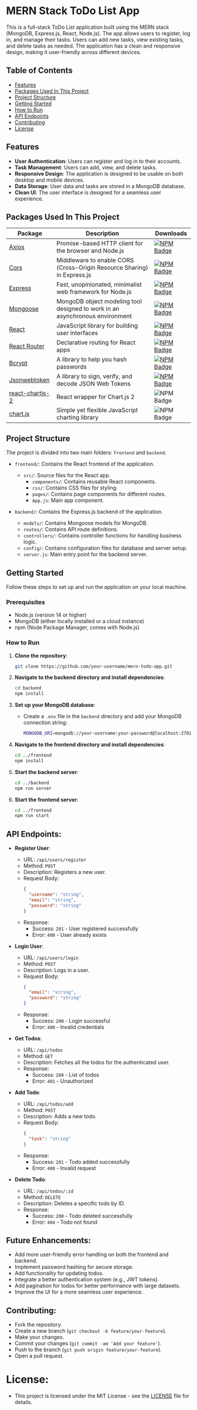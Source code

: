 # MERN Stack ToDo List App

This is a full-stack ToDo List application built using the MERN stack (MongoDB, Express.js, React, Node.js). The app allows users to register, log in, and manage their tasks. Users can add new tasks, view existing tasks, and delete tasks as needed. The application has a clean and responsive design, making it user-friendly across different devices.

## Table of Contents

- [Features](#features)
- [Packages Used In This Project](#packages-used-in-this-project)
- [Project Structure](#project-structure)
- [Getting Started](#getting-started)
- [How to Run](#how-to-run)
- [API Endpoints](#api-endpoints)
- [Contributing](#contributing)
- [License](#license)

## Features

- **User Authentication**: Users can register and log in to their accounts.
- **Task Management**: Users can add, view, and delete tasks.
- **Responsive Design**: The application is designed to be usable on both desktop and mobile devices.
- **Data Storage**: User data and tasks are stored in a MongoDB database.
- **Clean UI**: The user interface is designed for a seamless user experience.

## Packages Used In This Project

| Package                                               | Description                                                                                                                | Downloads                                                                                                        |
| ----------------------------------------------------- | -------------------------------------------------------------------------------------------------------------------------- | ----------------------------------------------------------------------------------------------------------------- |
| [Axios](https://www.npmjs.com/package/axios)          | Promise-based HTTP client for the browser and Node.js                                                                       | [![NPM Badge](https://img.shields.io/npm/dt/axios.svg?maxAge=3600)](https://www.npmjs.com/package/axios)         |
| [Cors](https://www.npmjs.com/package/cors)            | Middleware to enable CORS (Cross-Origin Resource Sharing) in Express.js                                                     | [![NPM Badge](https://img.shields.io/npm/dt/cors.svg?maxAge=3600)](https://www.npmjs.com/package/cors)           |
| [Express](https://www.npmjs.com/package/express)      | Fast, unopinionated, minimalist web framework for Node.js                                                                   | [![NPM Badge](https://img.shields.io/npm/dt/express.svg?maxAge=3600)](https://www.npmjs.com/package/express)     |
| [Mongoose](https://www.npmjs.com/package/mongoose)    | MongoDB object modeling tool designed to work in an asynchronous environment                                                 | [![NPM Badge](https://img.shields.io/npm/dt/mongoose.svg?maxAge=3600)](https://www.npmjs.com/package/mongoose)   |
| [React](https://www.npmjs.com/package/react)          | JavaScript library for building user interfaces                                                                             | [![NPM Badge](https://img.shields.io/npm/dt/react.svg?maxAge=3600)](https://www.npmjs.com/package/react)         |
| [React Router](https://www.npmjs.com/package/react-router-dom) | Declarative routing for React apps                                                                                          | [![NPM Badge](https://img.shields.io/npm/dt/react-router-dom.svg?maxAge=3600)](https://www.npmjs.com/package/react-router-dom) |
| [Bcrypt](https://www.npmjs.com/package/bcrypt)        | A library to help you hash passwords                                                                                        | [![NPM Badge](https://img.shields.io/npm/dt/bcrypt.svg?maxAge=3600)](https://www.npmjs.com/package/bcrypt)       |
| [Jsonwebtoken](https://www.npmjs.com/package/jsonwebtoken) | A library to sign, verify, and decode JSON Web Tokens                                                                       | [![NPM Badge](https://img.shields.io/npm/dt/jsonwebtoken.svg?maxAge=3600)](https://www.npmjs.com/package/jsonwebtoken) |
| [react-chartjs-2](https://www.npmjs.com/package/react-chartjs-2) | React wrapper for Chart.js 2 | ![NPM Badge](https://img.shields.io/npm/dt/react-chartjs-2.svg?maxAge=3600) |
| [chart.js](https://www.npmjs.com/package/chart.js) | Simple yet flexible JavaScript charting library | ![NPM Badge](https://img.shields.io/npm/dt/chart.js.svg?maxAge=3600) |
## Project Structure

The project is divided into two main folders: `frontend` and `backend`.

- `frontend/`: Contains the React frontend of the application.
  - `src/`: Source files for the React app.
    - `components/`: Contains reusable React components.
    - `css/`: Contains CSS files for styling.
    - `pages/`: Contains page components for different routes.
    - `App.js`: Main app component.
  
- `backend/`: Contains the Express.js backend of the application.
  - `models/`: Contains Mongoose models for MongoDB.
  - `routes/`: Contains API route definitions.
  - `controllers/`: Contains controller functions for handling business logic.
  - `config/`: Contains configuration files for database and server setup.
  - `server.js`: Main entry point for the backend server.

## Getting Started

Follow these steps to set up and run the application on your local machine.

### Prerequisites

- Node.js (version 14 or higher)
- MongoDB (either locally installed or a cloud instance)
- npm (Node Package Manager, comes with Node.js)

### How to Run

1. **Clone the repository**:
   ```bash
   git clone https://github.com/your-username/mern-todo-app.git
   ```
2. **Navigate to the backend directory and install dependencies**:
   ```bash
   cd backend
   npm install
   ```
3. **Set up your MongoDB database**:
   - Create a `.env` file in the `backend` directory and add your MongoDB connection string:
     ```bash
     MONGODB_URI=mongodb://your-username:your-password@localhost:27017/your-database-name
     ```
4. **Navigate to the frontend directory and install dependencies**:
   ```bash
   cd ../frontend
   npm install
   ```
5. **Start the backend server**:
   ```bash
   cd ../backend
   npm run server
   ```

6. **Start the frontend server**:
   ```bash
   cd ../frontend
   npm run start
   ```
## **API Endpoints**:

   - **Register User**:
     - URL: `/api/users/register`
     - Method: `POST`
     - Description: Registers a new user.
     - Request Body:
       ```json
       {
         "username": "string",
         "email": "string",
         "password": "string"
       }
       ```
     - Response: 
       - Success: `201` - User registered successfully
       - Error: `400` - User already exists

   - **Login User**:
     - URL: `/api/users/login`
     - Method: `POST`
     - Description: Logs in a user.
     - Request Body:
       ```json
       {
         "email": "string",
         "password": "string"
       }
       ```
     - Response: 
       - Success: `200` - Login successful
       - Error: `400` - Invalid credentials

   - **Get Todos**:
     - URL: `/api/todos`
     - Method: `GET`
     - Description: Fetches all the todos for the authenticated user.
     - Response: 
       - Success: `200` - List of todos
       - Error: `401` - Unauthorized

   - **Add Todo**:
     - URL: `/api/todos/add`
     - Method: `POST`
     - Description: Adds a new todo.
     - Request Body:
       ```json
       {
         "task": "string"
       }
       ```
     - Response: 
       - Success: `201` - Todo added successfully
       - Error: `400` - Invalid request

   - **Delete Todo**:
     - URL: `/api/todos/:id`
     - Method: `DELETE`
     - Description: Deletes a specific todo by ID.
     - Response: 
       - Success: `200` - Todo deleted successfully
       - Error: `404` - Todo not found

 ## **Future Enhancements**:
   - Add more user-friendly error handling on both the frontend and backend.
   - Implement password hashing for secure storage.
   - Add functionality for updating todos.
   - Integrate a better authentication system (e.g., JWT tokens).
   - Add pagination for todos for better performance with large datasets.
   - Improve the UI for a more seamless user experience.

##  **Contributing**:
   - Fork the repository.
   - Create a new branch (`git checkout -b feature/your-feature`).
   - Make your changes.
   - Commit your changes (`git commit -am 'Add your feature'`).
   - Push to the branch (`git push origin feature/your-feature`).
   - Open a pull request.

# **License**:
   - This project is licensed under the MIT License - see the [LICENSE](LICENSE) file for details.


